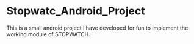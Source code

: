 # Stopwatc_Android_Project
This is a small  android project I have developed for fun to implement the working module of STOPWATCH.
